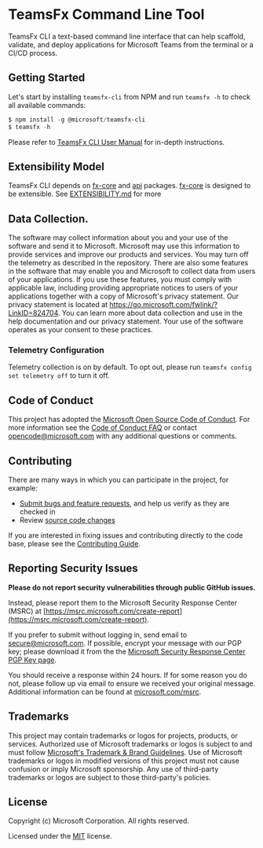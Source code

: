 # TeamsFx Command Line Tool

TeamsFx CLI a text-based command line interface that can help scaffold, validate, and deploy applications for Microsoft Teams from the terminal or a CI/CD process.

## Getting Started

Let's start by installing `teamsfx-cli` from NPM and run `teamsfx -h` to check all available commands:

```powershell
$ npm install -g @microsoft/teamsfx-cli
$ teamsfx -h
```

Please refer to [TeamsFx CLI User Manual](/docs/cli/user-manual.md) for in-depth instructions.

## Extensibility Model

TeamsFx CLI depends on [fx-core](/packages/fx-core) and [api](/packages/api) packages. [fx-core](/packages/fx-core) is designed to be extensible. See [EXTENSIBILITY.md](/packages/api/ETENSIBILITY.md) for more

## Data Collection.

The software may collect information about you and your use of the software and send it to Microsoft. Microsoft may use this information to provide services and improve our products and services. You may turn off the telemetry as described in the repository. There are also some features in the software that may enable you and Microsoft to collect data from users of your applications. If you use these features, you must comply with applicable law, including providing appropriate notices to users of your applications together with a copy of Microsoft's privacy statement. Our privacy statement is located at https://go.microsoft.com/fwlink/?LinkID=824704. You can learn more about data collection and use in the help documentation and our privacy statement. Your use of the software operates as your consent to these practices.

### Telemetry Configuration
Telemetry collection is on by default. To opt out, please run `teamsfx config set telemetry off` to turn it off.

## Code of Conduct

This project has adopted the [Microsoft Open Source Code of Conduct](https://opensource.microsoft.com/codeofconduct/). For more information see the [Code of Conduct FAQ](https://opensource.microsoft.com/codeofconduct/faq/) or contact [opencode@microsoft.com](mailto:opencode@microsoft.com) with any additional questions or comments.

## Contributing

There are many ways in which you can participate in the project, for example:

- [Submit bugs and feature requests](https://github.com/OfficeDev/TeamsFx/issues), and help us verify as they are checked in
- Review [source code changes](https://github.com/OfficeDev/TeamsFx/pulls)

If you are interested in fixing issues and contributing directly to the code base, please see the [Contributing Guide](./CONTRIBUTING.md).

## Reporting Security Issues

**Please do not report security vulnerabilities through public GitHub issues.**

Instead, please report them to the Microsoft Security Response Center (MSRC) at [https://msrc.microsoft.com/create-report](https://msrc.microsoft.com/create-report).

If you prefer to submit without logging in, send email to [secure@microsoft.com](mailto:secure@microsoft.com). If possible, encrypt your message with our PGP key; please download it from the the [Microsoft Security Response Center PGP Key page](https://www.microsoft.com/en-us/msrc/pgp-key-msrc).

You should receive a response within 24 hours. If for some reason you do not, please follow up via email to ensure we received your original message. Additional information can be found at [microsoft.com/msrc](https://www.microsoft.com/msrc).

## Trademarks

This project may contain trademarks or logos for projects, products, or services. Authorized use of Microsoft trademarks or logos is subject to and must follow [Microsoft's Trademark & Brand Guidelines](https://www.microsoft.com/en-us/legal/intellectualproperty/trademarks/usage/general). Use of Microsoft trademarks or logos in modified versions of this project must not cause confusion or imply Microsoft sponsorship. Any use of third-party trademarks or logos are subject to those third-party's policies.

## License

Copyright (c) Microsoft Corporation. All rights reserved.

Licensed under the [MIT](LICENSE.txt) license.
